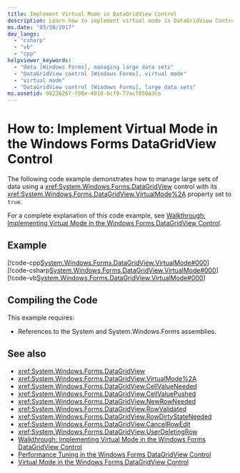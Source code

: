 ```yaml
---
title: Implement Virtual Mode in DataGridView Control
description: Learn how to implement virtual mode in DataGridView Control, which allows you to manage large sets of data.
ms.date: "03/30/2017"
dev_langs: 
  - "csharp"
  - "vb"
  - "cpp"
helpviewer_keywords: 
  - "data [Windows Forms], managing large data sets"
  - "DataGridView control [Windows Forms], virtual mode"
  - "virtual mode"
  - "DataGridView control [Windows Forms], large data sets"
ms.assetid: 98236267-f08e-4918-bcf9-77acf050a3ca
---
```

# How to: Implement Virtual Mode in the Windows Forms DataGridView Control

The following code example demonstrates how to manage large sets of data using a <xref:System.Windows.Forms.DataGridView> control with its <xref:System.Windows.Forms.DataGridView.VirtualMode%2A> property set to `true`.  
  
 For a complete explanation of this code example, see [Walkthrough: Implementing Virtual Mode in the Windows Forms DataGridView Control](implementing-virtual-mode-wf-datagridview-control.md).  
  
## Example  

 [!code-cpp[System.Windows.Forms.DataGridView.VirtualMode#000](~/samples/snippets/cpp/VS_Snippets_Winforms/System.Windows.Forms.DataGridView.VirtualMode/CPP/virtualmode.cpp#000)]
 [!code-csharp[System.Windows.Forms.DataGridView.VirtualMode#000](~/samples/snippets/csharp/VS_Snippets_Winforms/System.Windows.Forms.DataGridView.VirtualMode/CS/virtualmode.cs#000)]
 [!code-vb[System.Windows.Forms.DataGridView.VirtualMode#000](~/samples/snippets/visualbasic/VS_Snippets_Winforms/System.Windows.Forms.DataGridView.VirtualMode/VB/virtualmode.vb#000)]  
  
## Compiling the Code  

 This example requires:  
  
- References to the System and System.Windows.Forms assemblies.  
  
## See also

- <xref:System.Windows.Forms.DataGridView>
- <xref:System.Windows.Forms.DataGridView.VirtualMode%2A>
- <xref:System.Windows.Forms.DataGridView.CellValueNeeded>
- <xref:System.Windows.Forms.DataGridView.CellValuePushed>
- <xref:System.Windows.Forms.DataGridView.NewRowNeeded>
- <xref:System.Windows.Forms.DataGridView.RowValidated>
- <xref:System.Windows.Forms.DataGridView.RowDirtyStateNeeded>
- <xref:System.Windows.Forms.DataGridView.CancelRowEdit>
- <xref:System.Windows.Forms.DataGridView.UserDeletingRow>
- [Walkthrough: Implementing Virtual Mode in the Windows Forms DataGridView Control](implementing-virtual-mode-wf-datagridview-control.md)
- [Performance Tuning in the Windows Forms DataGridView Control](performance-tuning-in-the-windows-forms-datagridview-control.md)
- [Virtual Mode in the Windows Forms DataGridView Control](virtual-mode-in-the-windows-forms-datagridview-control.md)
